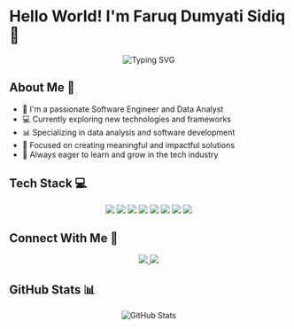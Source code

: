# Hello World! I'm Faruq Dumyati Sidiq 👋

<div align="center">
  <img src="https://readme-typing-svg.herokuapp.com?font=Fira+Code&pause=1000&color=2196F3&center=true&vCenter=true&width=435&lines=Welcome+to+my+GitHub+Profile!;I'm+a+Software+Engineer+%26+Data+Analyst;Always+learning+new+things" alt="Typing SVG" />
</div>

## About Me 🚀

- 🌱 I'm a passionate Software Engineer and Data Analyst
- 💻 Currently exploring new technologies and frameworks
- 📊 Specializing in data analysis and software development
- 🎯 Focused on creating meaningful and impactful solutions
- 🌟 Always eager to learn and grow in the tech industry

## Tech Stack 💻

<div align="center">
  <img src="https://img.shields.io/badge/JavaScript-F7DF1E?style=for-the-badge&logo=javascript&logoColor=black" />
  <img src="https://img.shields.io/badge/HTML5-E34F26?style=for-the-badge&logo=html5&logoColor=white" />
  <img src="https://img.shields.io/badge/CSS3-1572B6?style=for-the-badge&logo=css3&logoColor=white" />
  <img src="https://img.shields.io/badge/Python-3776AB?style=for-the-badge&logo=python&logoColor=white" />
  <img src="https://img.shields.io/badge/React-20232A?style=for-the-badge&logo=react&logoColor=61DAFB" />
  <img src="https://img.shields.io/badge/Node.js-339933?style=for-the-badge&logo=nodedotjs&logoColor=white" />
  <img src="https://img.shields.io/badge/SQL-00000F?style=for-the-badge&logo=mysql&logoColor=white" />
  <img src="https://img.shields.io/badge/Git-F05032?style=for-the-badge&logo=git&logoColor=white" />
</div>

## Connect With Me 🤝

<div align="center">
  <a href="https://github.com/Vodkaa4">
    <img src="https://img.shields.io/badge/GitHub-100000?style=for-the-badge&logo=github&logoColor=white" />
  </a>
  <a href="https://www.linkedin.com/in/muhamad-alip-bunyamin-26120125b/">
    <img src="https://img.shields.io/badge/LinkedIn-0077B5?style=for-the-badge&logo=linkedin&logoColor=white" />
  </a>
</div>

## GitHub Stats 📊

<div align="center">
  <img src="https://github-readme-stats.vercel.app/api?username=Vodkaa4&show_icons=true&theme=radical" alt="GitHub Stats" />
</div>
